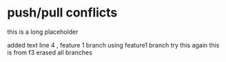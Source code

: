 
# push/pull conflicts

this is a long placeholder

added text line 4 , feature 1 branch
using feature1 branch
try this again
this is from f3
erased all branches
